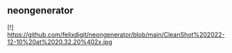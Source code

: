## neongenerator



[!] https://github.com/felixdigit/neongenerator/blob/main/CleanShot%202022-12-10%20at%2020.32.20%402x.jpg
